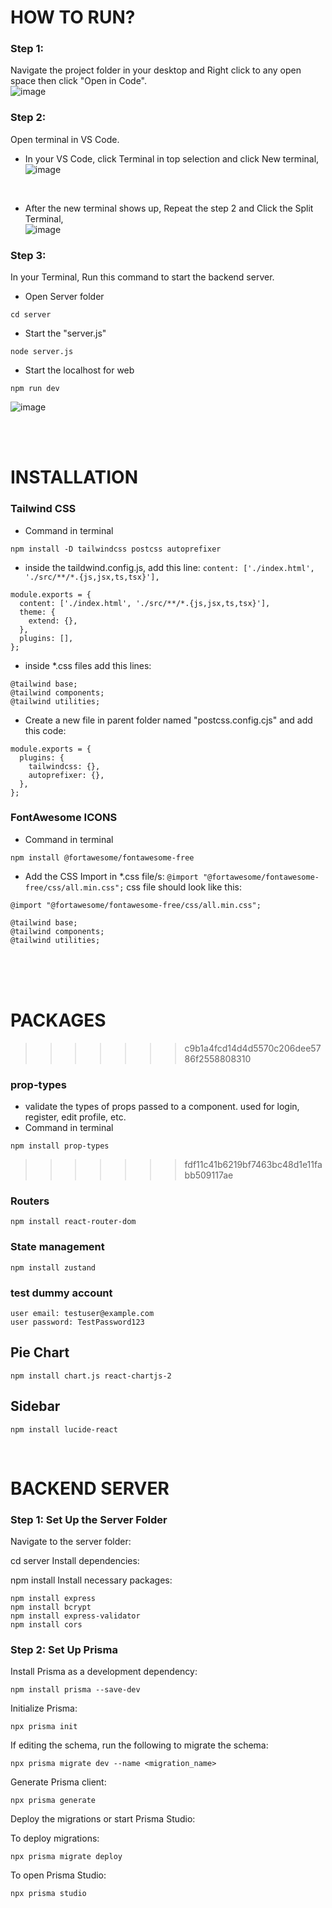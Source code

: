 # HOW TO RUN?
### Step 1:
Navigate the project folder in your desktop and Right click to any open space then click "Open in Code".</br>
![image](https://github.com/user-attachments/assets/a46c9314-9167-47c5-aab9-7a9b0ed272bb)

### Step 2:
Open terminal in VS Code.
- In your VS Code, click Terminal in top selection and click New terminal, </br>
![image](https://github.com/user-attachments/assets/d61b575c-a02d-4cdf-afcb-38bbe213af8c)

</br>

- After the new terminal shows up, Repeat the step 2 and Click the Split Terminal, </br>
![image](https://github.com/user-attachments/assets/46b675e5-1920-4501-9530-77d69cf60d5f)

### Step 3:
In your Terminal, Run this command to start the backend server.
- Open Server folder
```
cd server
```
- Start the "server.js"
```
node server.js
```
- Start the localhost for web
```
npm run dev
```
![image](https://github.com/user-attachments/assets/393d3cd0-5e7b-44bd-a58c-3f1b2f6e2fd5)


</br>
</br>

# INSTALLATION

### Tailwind CSS

- Command in terminal

```
npm install -D tailwindcss postcss autoprefixer
```

- inside the taildwind.config.js, add this line: `content: ['./index.html', './src/**/*.{js,jsx,ts,tsx}'],`

```
module.exports = {
  content: ['./index.html', './src/**/*.{js,jsx,ts,tsx}'],
  theme: {
    extend: {},
  },
  plugins: [],
};
```

- inside \*.css files add this lines:

```
@tailwind base;
@tailwind components;
@tailwind utilities;
```

- Create a new file in parent folder named "postcss.config.cjs" and add this code:

```
module.exports = {
  plugins: {
    tailwindcss: {},
    autoprefixer: {},
  },
};
```

### FontAwesome ICONS

- Command in terminal

```
npm install @fortawesome/fontawesome-free
```

- Add the CSS Import in \*.css file/s: `@import "@fortawesome/fontawesome-free/css/all.min.css";`
  css file should look like this:

```
@import "@fortawesome/fontawesome-free/css/all.min.css";

@tailwind base;
@tailwind components;
@tailwind utilities;
```

</br>
</br>
</br>

# PACKAGES

> > > > > > > c9b1a4fcd14d4d5570c206dee5786f2558808310

### prop-types

- validate the types of props passed to a component. used for login, register, edit profile, etc.
- Command in terminal

```
npm install prop-types
```

> > > > > > > fdf11c41b6219bf7463bc48d1e11fabb509117ae

### Routers

```
npm install react-router-dom
```

### State management

```
npm install zustand
```

### test dummy account

```
user email: testuser@example.com
user password: TestPassword123
```

## Pie Chart
```
npm install chart.js react-chartjs-2
```

## Sidebar
```
npm install lucide-react
```
</br>

# BACKEND SERVER 

### Step 1: Set Up the Server Folder
Navigate to the server folder:

cd server
Install dependencies:

npm install
Install necessary packages:
```
npm install express
npm install bcrypt
npm install express-validator
npm install cors
```
### Step 2: Set Up Prisma
Install Prisma as a development dependency:
```
npm install prisma --save-dev
```
Initialize Prisma:
```
npx prisma init
```
If editing the schema, run the following to migrate the schema:
```
npx prisma migrate dev --name <migration_name>
```
Generate Prisma client:
```
npx prisma generate
```
Deploy the migrations or start Prisma Studio:

To deploy migrations:
```
npx prisma migrate deploy
```
To open Prisma Studio:
```
npx prisma studio
```
